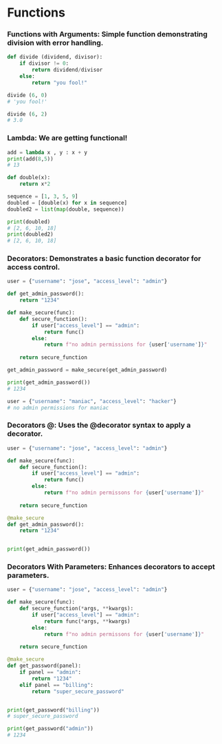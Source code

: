 # Functions

### Functions with Arguments: Simple function demonstrating division with error handling.

```python
def divide (dividend, divisor):
    if divisor != 0:
        return dividend/divisor
    else:
        return "you fool!"

divide (6, 0)
# 'you fool!'

divide (6, 2)
# 3.0
```

### Lambda: We are getting functional!

```python
add = lambda x , y : x + y
print(add(8,5))
# 13

def double(x):
    return x*2

sequence = [1, 3, 5, 9] 
doubled = [double(x) for x in sequence]
doubled2 = list(map(double, sequence))

print(doubled)
# [2, 6, 10, 18]
print(doubled2)
# [2, 6, 10, 18]
```

### Decorators: Demonstrates a basic function decorator for access control.

```python
user = {"username": "jose", "access_level": "admin"}

def get_admin_password():
    return "1234"

def make_secure(func):
    def secure_function():
        if user["access_level"] == "admin":
            return func()
        else:
            return f"no admin permissions for {user['username']}"
        
    return secure_function

get_admin_password = make_secure(get_admin_password)

print(get_admin_password())
# 1234

user = {"username": "maniac", "access_level": "hacker"}
# no admin permissions for maniac
```

### Decorators @: Uses the @decorator syntax to apply a decorator.

```python
user = {"username": "jose", "access_level": "admin"}

def make_secure(func):
    def secure_function():
        if user["access_level"] == "admin":
            return func()
        else:
            return f"no admin permissons for {user['username']}"
        
    return secure_function

@make_secure
def get_admin_password():
    return "1234"


print(get_admin_password())
```


### Decorators With Parameters: Enhances decorators to accept parameters.

```python
user = {"username": "jose", "access_level": "admin"}

def make_secure(func):
    def secure_function(*args, **kwargs):
        if user["access_level"] == "admin":
            return func(*args, **kwargs)
        else:
            return f"no admin permissons for {user['username']}"
        
    return secure_function

@make_secure
def get_password(panel):
    if panel == "admin":
        return "1234"
    elif panel == "billing":
        return "super_secure_password"


print(get_password("billing"))
# super_secure_password

print(get_password("admin"))
# 1234
```
